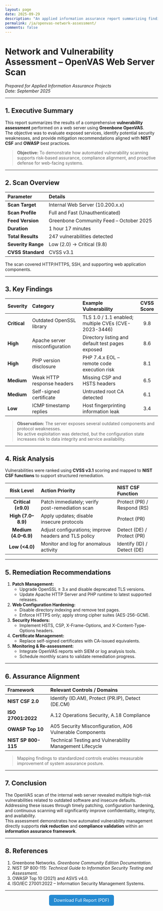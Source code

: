 ```yaml
---
layout: page
date: 2025-09-29
description: "An applied information assurance report summarizing findings from a Greenbone OpenVAS vulnerability scan performed on a web server within a controlled network environment."
permalink: /ia/openvas-network-assessment/
comments: false
---
```


# **Network and Vulnerability Assessment – OpenVAS Web Server Scan**
*Prepared for Applied Information Assurance Projects*  
*Date: September 2025*

---

## **1. Executive Summary**

This report summarizes the results of a comprehensive **vulnerability assessment** performed on a web server using **Greenbone OpenVAS**.  
The objective was to evaluate exposed services, identify potential security weaknesses, and provide mitigation recommendations aligned with **NIST CSF** and **OWASP** best practices.

> **Objective:** To demonstrate how automated vulnerability scanning supports risk-based assurance, compliance alignment, and proactive defense for web-facing systems.

---

## **2. Scan Overview**

| **Parameter** | **Details** |
|:---------------|:------------|
| **Scan Target** | Internal Web Server (10.200.x.x) |
| **Scan Profile** | Full and Fast (Unauthenticated) |
| **Feed Version** | Greenbone Community Feed – October 2025 |
| **Duration** | 1 hour 17 minutes |
| **Total Results** | 247 vulnerabilities detected |
| **Severity Range** | Low (2.0) → Critical (9.8) |
| **CVSS Standard** | CVSS v3.1 |

The scan covered HTTP/HTTPS, SSH, and supporting web application components.

---

## **3. Key Findings**

| **Severity** | **Category** | **Example Vulnerability** | **CVSS Score** |
|:--------------|:-------------|:---------------------------|:---------------:|
| **Critical** | Outdated OpenSSL library | TLS 1.0 / 1.1 enabled; multiple CVEs (CVE-2023-3446) | 9.8 |
| **High** | Apache server misconfiguration | Directory listing and default test pages exposed | 8.6 |
| **High** | PHP version disclosure | PHP 7.4.x EOL – remote code execution risk | 8.1 |
| **Medium** | Weak HTTP response headers | Missing CSP and HSTS headers | 6.5 |
| **Medium** | Self-signed certificate | Untrusted root CA detected | 6.1 |
| **Low** | ICMP timestamp replies | Host fingerprinting information leak | 3.4 |

> **Observation:** The server exposes several outdated components and protocol weaknesses.  
> No active exploitation was detected, but the configuration state increases risk to data integrity and service availability.

---

## **4. Risk Analysis**

Vulnerabilities were ranked using **CVSS v3.1** scoring and mapped to **NIST CSF functions** to support structured remediation.

| **Risk Level** | **Action Priority** | **NIST CSF Function** |
|:---------------:|:--------------------|:----------------------|
| **Critical (≥9.0)** | Patch immediately; verify post-remediation scan | Protect (PR) / Respond (RS) |
| **High (7.0–8.9)** | Apply updates; disable insecure protocols | Protect (PR) |
| **Medium (4.0–6.9)** | Adjust configurations; improve headers and TLS policy | Detect (DE) / Protect (PR) |
| **Low (<4.0)** | Monitor and log for anomalous activity | Identify (ID) / Detect (DE) |

---

## **5. Remediation Recommendations**

1. **Patch Management:**  
   - Upgrade OpenSSL ≥ 3.x and disable deprecated TLS versions.  
   - Update Apache HTTP Server and PHP runtime to latest supported releases.
2. **Web Configuration Hardening:**  
   - Disable directory indexing and remove test pages.  
   - Enforce HTTPS only; apply strong cipher suites (AES-256-GCM).  
3. **Security Headers:**  
   - Implement HSTS, CSP, X-Frame-Options, and X-Content-Type-Options headers.  
4. **Certificate Management:**  
   - Replace self-signed certificates with CA-issued equivalents.  
5. **Monitoring & Re-assessment:**  
   - Integrate OpenVAS reports with SIEM or log analysis tools.  
   - Schedule monthly scans to validate remediation progress.

---

## **6. Assurance Alignment**

| **Framework** | **Relevant Controls / Domains** |
|:---------------|:--------------------------------|
| **NIST CSF 2.0** | Identify (ID.AM), Protect (PR.IP), Detect (DE.CM) |
| **ISO 27001:2022** | A.12 Operations Security, A.18 Compliance |
| **OWASP Top 10** | A05 Security Misconfiguration, A06 Vulnerable Components |
| **NIST SP 800-115** | Technical Testing and Vulnerability Management Lifecycle |

> Mapping findings to standardized controls enables measurable improvement of system assurance posture.

---

## **7. Conclusion**

The OpenVAS scan of the internal web server revealed multiple high-risk vulnerabilities related to outdated software and insecure defaults.  
Addressing these issues through timely patching, configuration hardening, and continuous scanning will significantly improve confidentiality, integrity, and availability.  
This assessment demonstrates how automated vulnerability management directly supports **risk reduction** and **compliance validation** within an **information assurance framework**.

---

## **8. References**

1. Greenbone Networks. *Greenbone Community Edition Documentation.*  
2. NIST SP 800-115: *Technical Guide to Information Security Testing and Assessment.*  
3. OWASP Top 10 (2021) and ASVS v4.0.  
4. ISO/IEC 27001:2022 – Information Security Management Systems.

---

<p align="center">
  <a href="{{ '/assets/docs/openvas-network-assessment.pdf' | relative_url }}" target="_blank"
     style="display:inline-block;padding:0.6rem 1rem;background:#268bd2;color:#fff;text-decoration:none;border-radius:6px;">
     Download Full Report (PDF)
  </a>
</p>
